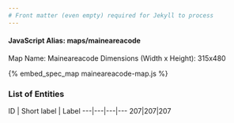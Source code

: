 ```yaml
---
# Front matter (even empty) required for Jekyll to process
---
```


#### JavaScript Alias: maps/maineareacode

Map Name: Maineareacode
Dimensions (Width x Height): 315x480



{% embed_spec_map maineareacode-map.js %}

### List of Entities

ID | Short label | Label
---|---|---|---
207|207|207

